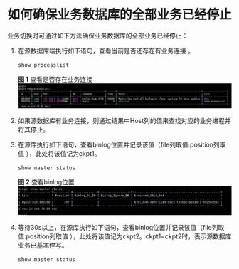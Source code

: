 # 如何确保业务数据库的全部业务已经停止<a name="drs_04_0020"></a>

业务切换时可通过如下方法确保业务数据库的全部业务已经停止：

1.  在源数据库端执行如下语句，查看当前是否还存在有业务连接 。

    ```
    show processlist
    ```

    **图 1**  查看是否存在业务连接<a name="fig1166302975716"></a>  
    ![](figures/查看是否存在业务连接.png "查看是否存在业务连接")

2.  如果源数据库有业务连接，则通过结果中Host列的值来查找对应的业务进程并将其停止。
3.  在源库执行如下语句，查看binlog位置并记录该值（file列取值:position列取值 ），此处将该值记为ckpt1。

    ```
    show master status
    ```

    **图 2**  查看binlog位置<a name="fig31414917597"></a>  
    ![](figures/查看binlog位置.png "查看binlog位置")

4.  等待30s以上，在源库执行如下语句，查看binlog位置并记录该值（file列取值:position列取值 ），此处将该值记为ckpt2。ckpt1=ckpt2时，表示源数据库业务已基本停写。

    ```
    show master status
    ```


